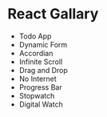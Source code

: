# React Gallary

- Todo App
- Dynamic Form
- Accordian
- Infinite Scroll
- Drag and Drop
- No Internet
- Progress Bar
- Stopwatch
- Digital Watch

